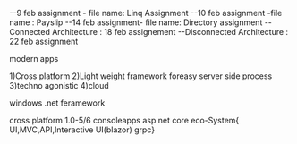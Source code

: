 --9 feb assignment - file name: Linq Assignment
--10 feb assignment -file name : Payslip
--14 feb assignment- file name: Directory assignment
--Connected Architecture : 18 feb assignement
--Disconnected Architecture  : 22 feb assignment



modern apps

1)Cross platform
2)Light weight framework foreasy server side process
3)techno agonistic
4)cloud 


windows .net feramework

cross platform 1.0-5/6
consoleapps
asp.net core eco-System{ UI,MVC,API,Interactive UI(blazor) grpc}






